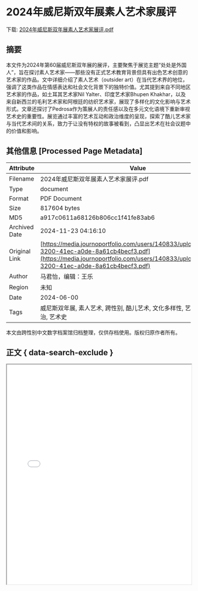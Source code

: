 # 2024年威尼斯双年展素人艺术家展评

<!-- tcd_download_link -->
下载: <a href="../2024年威尼斯双年展素人艺术家展评.pdf" download>2024年威尼斯双年展素人艺术家展评.pdf</a>
<!-- tcd_download_link_end -->

## 摘要

<!-- tcd_abstract -->
本文件为2024年第60届威尼斯双年展的展评，主要聚焦于展览主题“处处是外国人”，旨在探讨素人艺术家——那些没有正式艺术教育背景但具有出色艺术创意的艺术家的作品。文中详细介绍了素人艺术（outsider art）在当代艺术界的地位，强调了这类作品在情感表达和社会文化背景下的独特价值。尤其提到来自不同地区艺术家的作品，如土耳其艺术家Nil Yalter、印度艺术家Bhupen Khakhar，以及来自新西兰的毛利艺术家和阿根廷的纺织艺术家，展现了多样化的文化影响与艺术形式。文章还探讨了Pedrosa作为策展人的责任感以及在多元文化语境下重新审视艺术史的重要性。展览通过丰富的艺术互动和政治维度的呈现，探索了酷儿艺术家与当代艺术间的关系，致力于让没有特权的故事被看到，凸显出艺术在社会议题中的价值和影响。

<!-- tcd_abstract_end -->

## 其他信息 [Processed Page Metadata]

| Attribute       | Value                                  |
|-----------------|----------------------------------------|
| Filename        | 2024年威尼斯双年展素人艺术家展评.pdf                             |
| Type            | document                                 |
| Format          | PDF Document                               |
| Size            | 817604 bytes                           |
| MD5             | a917c0611a68126b806cc1f41fe83ab6                                  |
| Archived Date   | 2024-11-23 04:16:10                             |
| Original Link   | [https://media.journoportfolio.com/users/140833/uploads/6a8b1f09-3200-41ec-a0de-8a61cb4becf3.pdf](https://media.journoportfolio.com/users/140833/uploads/6a8b1f09-3200-41ec-a0de-8a61cb4becf3.pdf)                         |
| Author          | 马君怡，编辑：王乐                               |
| Region          | 未知                               |
| Date            | 2024-06-00                                 |
| Tags            | 威尼斯双年展, 素人艺术, 跨性别, 酷儿艺术, 文化多样性, 艺术评论, 社会政治, 艺术史                                 |

本文由跨性别中文数字档案馆归档整理，仅供存档使用。版权归原作者所有。


## 正文 { data-search-exclude }

<!-- tcd_main_text -->
<iframe src="../2024年威尼斯双年展素人艺术家展评.pdf" width="100%" height="600px">
    <p>无法显示PDF，请下载查看。</p>
</iframe>
<!-- tcd_main_text_end -->

